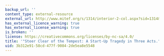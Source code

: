 ```yaml
---
backup_url: ''
content_type: external-resource
external_url: http://www.mitef.org/s/1314/interior-2-col.aspx?sid=1314&gid=5&pgid=5801
has_external_licence_warning: true
has_external_license_warning: true
is_broken: ''
license: https://creativecommons.org/licenses/by-nc-sa/4.0/
title: '"Steer Clear of the Tempest: A Start-Up Tragedy in Three Acts."'
uid: 3b312e91-58cd-477f-9084-2de5ea8e5548
---
```

